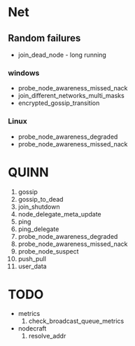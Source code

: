 # Net

## Random failures

- join_dead_node - long running

### windows

- probe_node_awareness_missed_nack
- join_different_networks_multi_masks
- encrypted_gossip_transition

### Linux

- probe_node_awareness_degraded
- probe_node_awareness_missed_nack


# QUINN

1. gossip
2. gossip_to_dead
3. join_shutdown
4. node_delegate_meta_update
5. ping
6. ping_delegate
7. probe_node_awareness_degraded
8. probe_node_awareness_missed_nack
9. probe_node_suspect
10. push_pull
11. user_data

# TODO

- metrics
  1. check_broadcast_queue_metrics
- nodecraft
  1. resolve_addr

